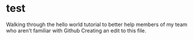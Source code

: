 # test
Walking through the hello world tutorial to better help members of my team who aren't familiar with Github
Creating an edit to this file.
